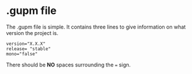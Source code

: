 # .gupm file
The .gupm file is simple. It contains three lines to give information on what version the project is.
```
version="X.X.X"
release= "stable"
mono="false"
```
There should be **NO** spaces surrounding the `=` sign.
